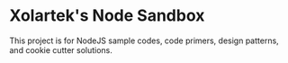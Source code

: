 # Xolartek's Node Sandbox
This project is for NodeJS sample codes, code primers, design patterns, and cookie cutter solutions.

